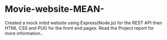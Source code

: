 # Movie-website-MEAN-
Created a mock imbd website using Express(Node.js) for the REST API then HTML CSS and PUG for the front end pages.
Read the Project report for more information..
